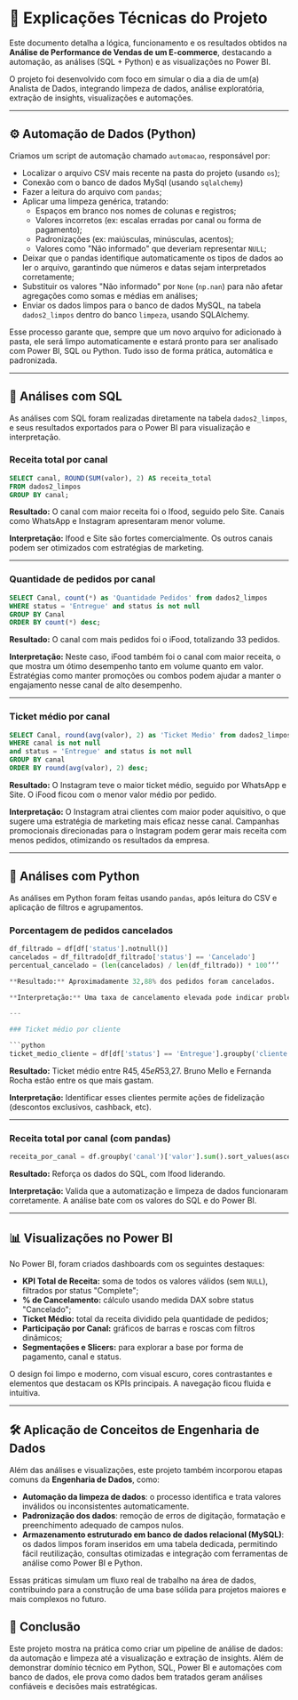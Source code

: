 
# 📄 Explicações Técnicas do Projeto

Este documento detalha a lógica, funcionamento e os resultados obtidos na **Análise de Performance de Vendas de um E-commerce**, destacando a automação, as análises (SQL + Python) e as visualizações no Power BI.

O projeto foi desenvolvido com foco em simular o dia a dia de um(a) Analista de Dados, integrando limpeza de dados, análise exploratória, extração de insights, visualizações e automações.

---

## ⚙️ Automação de Dados (Python)

Criamos um script de automação chamado `automacao`, responsável por:

- Localizar o arquivo CSV mais recente na pasta do projeto (usando `os`);
- Conexão com o banco de dados MySql (usando `sqlalchemy`)
- Fazer a leitura do arquivo com `pandas`;
- Aplicar uma limpeza genérica, tratando:
  - Espaços em branco nos nomes de colunas e registros;
  - Valores incorretos (ex: escalas erradas por canal ou forma de pagamento);
  - Padronizações (ex: maiúsculas, minúsculas, acentos);
  - Valores como "Não informado" que deveriam representar `NULL`;
- Deixar que o pandas identifique automaticamente os tipos de dados ao ler o arquivo, garantindo que números e datas sejam interpretados corretamente;
- Substituir os valores "Não informado" por `None` (`np.nan`) para não afetar agregações como somas e médias em análises;
- Enviar os dados limpos para o banco de dados MySQL, na tabela `dados2_limpos` dentro do banco `limpeza`, usando SQLAlchemy.

Esse processo garante que, sempre que um novo arquivo for adicionado à pasta, ele será limpo automaticamente e estará pronto para ser analisado com Power BI, SQL ou Python. Tudo isso de forma prática, automática e padronizada.

---

## 🧠 Análises com SQL

As análises com SQL foram realizadas diretamente na tabela `dados2_limpos`, e seus resultados exportados para o Power BI para visualização e interpretação.

### Receita total por canal

```sql
SELECT canal, ROUND(SUM(valor), 2) AS receita_total
FROM dados2_limpos
GROUP BY canal;
```

**Resultado:** O canal com maior receita foi o Ifood, seguido pelo Site. Canais como WhatsApp e Instagram apresentaram menor volume.

**Interpretação:** Ifood e Site são fortes comercialmente. Os outros canais podem ser otimizados com estratégias de marketing.

---

### Quantidade de pedidos por canal

```sql
SELECT Canal, count(*) as 'Quantidade Pedidos' from dados2_limpos
WHERE status = 'Entregue' and status is not null
GROUP BY Canal
ORDER BY count(*) desc;
```

**Resultado:** O canal com mais pedidos foi o iFood, totalizando 33 pedidos.

**Interpretação:** Neste caso, iFood também foi o canal com maior receita, o que mostra um ótimo desempenho tanto em volume quanto em valor. Estratégias como manter promoções ou combos podem ajudar a manter o engajamento nesse canal de alto desempenho.

---

### Ticket médio por canal

```sql
SELECT Canal, round(avg(valor), 2) as 'Ticket Medio' from dados2_limpos
WHERE canal is not null
and status = 'Entregue' and status is not null
GROUP BY canal
ORDER BY round(avg(valor), 2) desc;
```

**Resultado:** O Instagram teve o maior ticket médio, seguido por WhatsApp e Site. O iFood ficou com o menor valor médio por pedido.

**Interpretação:** O Instagram atrai clientes com maior poder aquisitivo, o que sugere uma estratégia de marketing mais eficaz nesse canal. Campanhas promocionais direcionadas para o Instagram podem gerar mais receita com menos pedidos, otimizando os resultados da empresa.

---

## 🐍 Análises com Python

As análises em Python foram feitas usando `pandas`, após leitura do CSV e aplicação de filtros e agrupamentos.

### Porcentagem de pedidos cancelados

```python
df_filtrado = df[df['status'].notnull()]
cancelados = df_filtrado[df_filtrado['status'] == 'Cancelado']
percentual_cancelado = (len(cancelados) / len(df_filtrado)) * 100’’’

**Resultado:** Aproximadamente 32,88% dos pedidos foram cancelados.

**Interpretação:** Uma taxa de cancelamento elevada pode indicar problemas com entrega, pagamento ou atendimento. É um alerta importante para ações corretivas.

---

### Ticket médio por cliente

```python
ticket_medio_cliente = df[df['status'] == 'Entregue'].groupby('cliente')['valor'].mean().round(2)
```

**Resultado:** Ticket médio entre R$45,45 e R$53,27. Bruno Mello e Fernanda Rocha estão entre os que mais gastam.


**Interpretação:** Identificar esses clientes permite ações de fidelização (descontos exclusivos, cashback, etc).

---

### Receita total por canal (com pandas)

```python
receita_por_canal = df.groupby('canal')['valor'].sum().sort_values(ascending=False)
```

**Resultado:** Reforça os dados do SQL, com Ifood liderando.

**Interpretação:** Valida que a automatização e limpeza de dados funcionaram corretamente. A análise bate com os valores do SQL e do Power BI.

---

## 📊 Visualizações no Power BI

No Power BI, foram criados dashboards com os seguintes destaques:

- **KPI Total de Receita:** soma de todos os valores válidos (sem `NULL`), filtrados por status "Complete";
- **% de Cancelamento:** cálculo usando medida DAX sobre status "Cancelado";
- **Ticket Médio:** total da receita dividido pela quantidade de pedidos;
- **Participação por Canal:** gráficos de barras e roscas com filtros dinâmicos;
- **Segmentações e Slicers:** para explorar a base por forma de pagamento, canal e status.

O design foi limpo e moderno, com visual escuro, cores contrastantes e elementos que destacam os KPIs principais. A navegação ficou fluida e intuitiva.

---

## 🛠️ Aplicação de Conceitos de Engenharia de Dados

Além das análises e visualizações, este projeto também incorporou etapas comuns da **Engenharia de Dados**, como:

- **Automação da limpeza de dados**: o processo identifica e trata valores inválidos ou inconsistentes automaticamente.
- **Padronização dos dados**: remoção de erros de digitação, formatação e preenchimento adequado de campos nulos.
- **Armazenamento estruturado em banco de dados relacional (MySQL)**: os dados limpos foram inseridos em uma tabela dedicada, permitindo fácil reutilização, consultas otimizadas e integração com ferramentas de análise como Power BI e Python.

Essas práticas simulam um fluxo real de trabalho na área de dados, contribuindo para a construção de uma base sólida para projetos maiores e mais complexos no futuro.


## 🧠 Conclusão

Este projeto mostra na prática como criar um pipeline de análise de dados: da automação e limpeza até a visualização e extração de insights. Além de demonstrar domínio técnico em Python, SQL, Power BI e automações com banco de dados, ele prova como dados bem tratados geram análises confiáveis e decisões mais estratégicas.

